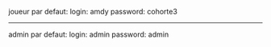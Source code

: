joueur par defaut:
login: amdy
password: cohorte3

------------------------------------------------------------------------------------------------------------------------------------------
admin par defaut:
login: admin
password: admin
